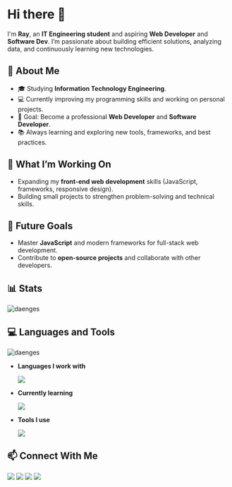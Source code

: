 # Hi there 👋

I'm **Ray**, an **IT Engineering student** and aspiring **Web Developer** and **Software Dev**. I’m passionate about building efficient solutions, analyzing data, and continuously learning new technologies.

## 🌟 About Me

* 🎓 Studying **Information Technology Engineering**.
* 💻 Currently improving my programming skills and working on personal projects.
* 🎯 Goal: Become a professional **Web Developer** and **Software Developer**.
* 📚 Always learning and exploring new tools, frameworks, and best practices.

## 🚀 What I’m Working On

* Expanding my **front-end web development** skills (JavaScript, frameworks, responsive design).
* Building small projects to strengthen problem-solving and technical skills.

## 📌 Future Goals

* Master **JavaScript** and modern frameworks for full-stack web development.
* Contribute to **open-source projects** and collaborate with other developers.

## 📊 Stats
<p> <img src="https://github-readme-stats.vercel.app/api?username=RaySEst116&show_icons=true&theme=dracula&cache_seconds=1800&locale=en" alt=daenges /> </p>

## 💻 Languages and Tools
<p> <img src="https://github-readme-stats.vercel.app/api/top-langs?username=RaySEst116&show_icons=true&theme=dracula&locale=en&layout=compact" alt="daenges" /></p>

* **Languages I work with**
  <p><img src="https://skillicons.dev/icons?i=cpp,java,py,html,css" /></p>
* **Currently learning**
  <p><img src="https://skillicons.dev/icons?i=javascript,nodejs,react,vue" /></p>
* **Tools I use**
  <p><img src="https://skillicons.dev/icons?i=git,github,gitlab,vscode,idea,mysql" /></p>

## 📫 Connect With Me
<p><a href="mailto:ray.s.est116@gmail.com"><img src="https://skillicons.dev/icons?i=gmail" /></a>
<a href="https://www.instagram.com/ray_est.116"><img src="https://skillicons.dev/icons?i=instagram" /></a>
<a href="https://www.linkedin.com/in/ray-s-estrada-212a82363"><img src="https://skillicons.dev/icons?i=linkedin" /></a>
<a href="https://discord.com/users/Ronin_116"><img src="https://skillicons.dev/icons?i=discord" /></a></p>

